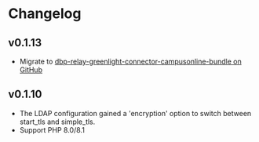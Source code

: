 # Changelog

## v0.1.13

* Migrate to [dbp-relay-greenlight-connector-campusonline-bundle on GitHub](https://github.com/digital-blueprint/dbp-relay-greenlight-connector-campusonline-bundle)

## v0.1.10

* The LDAP configuration gained a 'encryption' option to switch between start_tls and simple_tls.
* Support PHP 8.0/8.1
